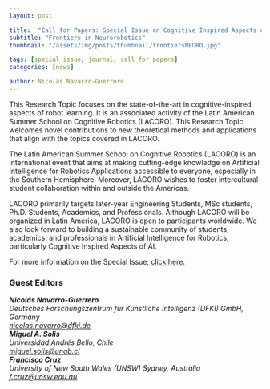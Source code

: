 ```yaml
---
layout: post

title:  "Call for Papers: Special Issue on Cognitive Inspired Aspects of Robot Learning"
subtitle: "Frontiers in Neurorobotics"
thumbnail: "/assets/img/posts/thumbnail/frontiersNEURO.jpg"

tags: [special issue, journal, call for papers]
categories: [news]

author: Nicolás Navarro-Guerrero
---
```

This Research Topic focuses on the state-of-the-art in cognitive-inspired aspects of robot learning. It is an associated activity of the Latin American Summer School on Cognitive Robotics (LACORO). This Research Topic welcomes novel contributions to new theoretical methods and applications that align with the topics covered in LACORO.

The Latin American Summer School on Cognitive Robotics (LACORO) is an international event that aims at making cutting-edge knowledge on Artificial Intelligence for Robotics Applications accessible to everyone, especially in the Southern Hemisphere. Moreover, LACORO wishes to foster intercultural student collaboration within and outside the Americas.

LACORO primarily targets later-year Engineering Students, MSc students, Ph.D. Students, Academics, and Professionals. Although LACORO will be organized in Latin America, LACORO is open to participants worldwide. We also look forward to building a sustainable community of students, academics, and professionals in Artificial Intelligence for Robotics, particularly Cognitive Inspired Aspects of AI. 

For more information on the Special Issue, <a target="_blank" href="https://www.frontiersin.org/research-topics/42299/cognitive-inspired-aspects-of-robot-learning">click here.</a>

<!--more-->

<h3>Guest Editors</h3>
<address>
<strong>Nicolás Navarro-Guerrero</strong> <a target="_blank" href="https://nicolas-navarro-guerrero.github.io/"><i class="fas fa-link"></i></a><br>
Deutsches Forschungszentrum für Künstliche Intelligenz (DFKI) GmbH, Germany<br>
<a href="mailto:nicolas.navarro@dfki.de">nicolas.navarro@dfki.de</a><br>
</address>

<address>
<strong>Miguel A. Solis</strong> <a target="_blank" href="https://www.innovacionyrobotica.com/miguel.solis/"><i class="fas fa-link"></i></a><br>
Universidad Andrés Bello, Chile<br>
<a href="mailto:miguel.solis@unab.cl">miguel.solis@unab.cl</a><br>
</address>

<address>
<strong>Francisco Cruz</strong> <a target="_blank" href="https://www.franciscocruz.cl/"><i class="fas fa-link"></i></a><br>
University of New South Wales (UNSW) Sydney, Australia<br>
<a href="mailto:f.cruz@unsw.edu.au">f.cruz@unsw.edu.au</a><br>
</address>

